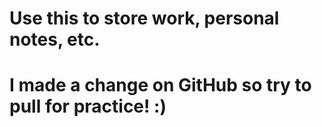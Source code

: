 # Use this to store work, personal notes, etc.
# I made a change on GitHub so try to pull for practice! :)
